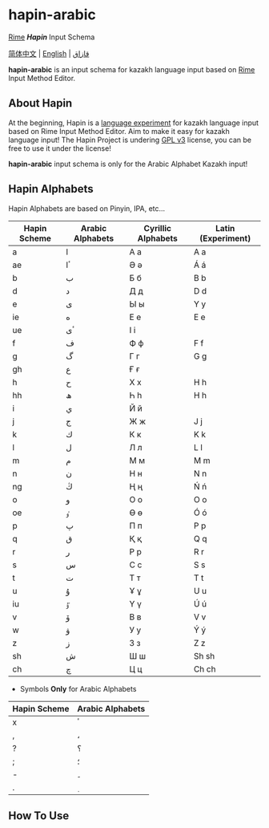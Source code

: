 # hapin-arabic

[Rime](https://github.com/rime) ***Hapin*** Input Schema

[简体中文](./README.CN.md) | [English](./README.md) | [قازاق](./README.KZ.md)

**hapin-arabic** is an input schema for kazakh language input based on [Rime](https://github.com/rime) Input Method Editor.

## About Hapin

At the beginning, Hapin is a [language experiment](https://github.com/HerbertHe/rime-kz-experiment) for kazakh language input based on Rime Input Method Editor. Aim to make it easy for kazakh language input! The Hapin Project is undering [GPL v3](./LICENSE) license, you can be free to use it under the license!

**hapin-arabic** input schema is only for the Arabic Alphabet Kazakh input!

## Hapin Alphabets

Hapin Alphabets are based on Pinyin, IPA, etc...

| Hapin Scheme | Arabic Alphabets | Cyrillic Alphabets | Latin (Experiment) |
| ------------ | ---------------- | ------------------ | ------------------ |
| a            | ا                | А а                | A a                |
| ae           | ٴا               | Ә ә                | Á á                |
| b            | ب                | Б б                | B b                |
| d            | د                | Д д                | D d                |
| e            | ى                | Ы ы                | Y y                |
| ie           | ە                | Е е                | E e                |
| ue           | ٴى               | І і                |                    |
| f            | ف                | Ф ф                | F f                |
| g            | گ                | Г г                | G g                |
| gh           | ع                | Ғ ғ                |                    |
| h            | ح                | Х х                | H h                |
| hh           | ھ                | Һ һ                | H h                |
| i            | ي                | Й й                |                    |
| j            | ج                | Ж ж                | J j                |
| k            | ك                | К к                | K k                |
| l            | ل                | Л л                | L l                |
| m            | م                | М м                | M m                |
| n            | ن                | Н н                | N n                |
| ng           | ڭ                | Ң ң                | Ń ń                |
| o            | و                | О о                | O o                |
| oe           | ٶ                | Ө ө                | Ó ó                |
| p            | پ                | П п                | P p                |
| q            | ق                | Қ қ                | Q q                |
| r            | ر                | Р р                | R r                |
| s            | س                | С с                | S s                |
| t            | ت                | Т т                | T t                |
| u            | ۇ                | Ұ ұ                | U u                |
| iu           | ٷ                | Ү ү                | Ú ú                |
| v            | ۆ                | В в                | V v                |
| w            | ۋ                | У у                | Ý ý                |
| z            | ز                | З з                | Z z                |
| sh           | ش                | Ш ш                | Sh sh              |
| ch           | چ                | Ц ц                | Ch ch              |

- Symbols **Only** for Arabic Alphabets

| Hapin Scheme | Arabic Alphabets |
| ------------ | ---------------- |
| x            | ٴ                |
| ,            | ،                |
| ?            | ؟                |
| ;            | ؛                |
| -            | ۔                |
| .            | ٜ                |

<!-- - Symbols **Only** for Cyrillic Alphabets (Experiment)

| Hapin Scheme | Arabic Alphabets | Cyrillic Alphabets | Latin (Experiment) |
| ------------ | ---------------- | ------------------ | ------------------ |
| io           | --               | Ё ё                |                    |
| ii           | --               | И и                |                    |
| che          | --               | Ч ч                |                    |
| cdacki       | --               | Щ щ                |                    |
| --           | --               | Ъ ъ                |                    |
| --           | --               | Ь ь                |                    |
| ee           | --               | Э э                |                    |
| iuw          | --               | Ю ю                |                    |
| ia           | --               | Я я                |                    | -->

## How To Use
